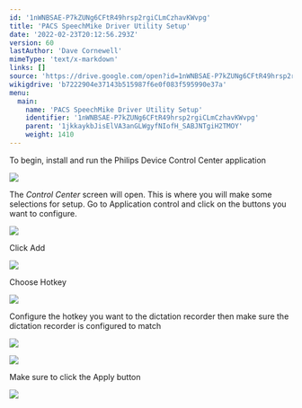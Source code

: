 ```yaml
---
id: '1nWNBSAE-P7kZUNg6CFtR49hrsp2rgiCLmCzhavKWvpg'
title: 'PACS SpeechMike Driver Utility Setup'
date: '2022-02-23T20:12:56.293Z'
version: 60
lastAuthor: 'Dave Cornewell'
mimeType: 'text/x-markdown'
links: []
source: 'https://drive.google.com/open?id=1nWNBSAE-P7kZUNg6CFtR49hrsp2rgiCLmCzhavKWvpg'
wikigdrive: 'b7222904e37143b515987f6e0f083f595990e37a'
menu:
  main:
    name: 'PACS SpeechMike Driver Utility Setup'
    identifier: '1nWNBSAE-P7kZUNg6CFtR49hrsp2rgiCLmCzhavKWvpg'
    parent: '1jkkaykbJisElVA3anGLWgyfNIofH_SABJNTgiH2TMOY'
    weight: 1410
---
```

To begin, install and run the Philips Device Control Center application

![](../pacs-speechmike-driver-utility-setup.assets/10000201000001600000005819712CA6D5DDF8A3.png)


The *Control Center* screen will open. This is where you will make some selections for setup. Go to Application control and click on the buttons you want to configure.

![](../pacs-speechmike-driver-utility-setup.assets/100002010000032600000223D5A2F0AADCF9767B.png)




Click Add

![](../pacs-speechmike-driver-utility-setup.assets/100002010000025B0000015915BE29053DDBC39A.png)


Choose Hotkey

![](../pacs-speechmike-driver-utility-setup.assets/10000201000001F90000009D9786FB7102A1F154.png)


Configure the hotkey you want to the dictation recorder then make sure the dictation recorder is configured to match

![](../pacs-speechmike-driver-utility-setup.assets/10000201000003B200000178886C62F3522D385E.png)



![](../pacs-speechmike-driver-utility-setup.assets/1000020100000256000000FA62FD8AA6AE120EE3.png)



Make sure to click the Apply button

![](../pacs-speechmike-driver-utility-setup.assets/10000201000000EE00000128FFAD667BC80E6487.png)


